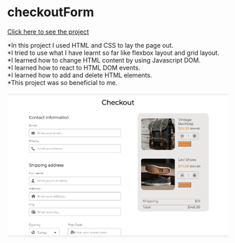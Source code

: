 # checkoutForm

[Click here to see the project](https://mehmetcakir1.github.io/checkoutForm/)

*In this project I used HTML and CSS to lay the page out.<br>
*I tried to use what I have learnt so far like flexbox layout and grid layout.<br>
*I learned how to change HTML content by using Javascript DOM.<br>
*I learned how to react to HTML DOM events.<br>
*I learned how to add and delete HTML elements.<br>
*This project was so beneficial to me.<br>
<br>
![](https://github.com/MehmetCakir1/checkoutForm/blob/main/checkout.gif)
